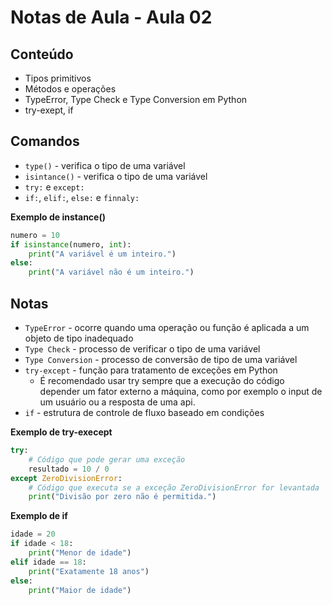# Notas de Aula - Aula 02

## Conteúdo
* Tipos primitivos
* Métodos e operações
* TypeError, Type Check e Type Conversion em Python
* try-exept, if

## Comandos
* `type()` - verifica o tipo de uma variável
* `isintance()` - verifica o tipo de uma variável
* `try:` e `except:`
* `if:`, `elif:`, `else:` e `finnaly:`

**Exemplo de instance()**
```python 
numero = 10
if isinstance(numero, int):
    print("A variável é um inteiro.")
else:
    print("A variável não é um inteiro.")
```

## Notas
* `TypeError` - ocorre quando uma operação ou função é aplicada a um objeto de tipo inadequado
* `Type Check` - processo de verificar o tipo de uma variável
* `Type Conversion` - processo de conversão de tipo de uma variável
* `try-except` - função para tratamento de exceções em Python
    * É recomendado usar try sempre que a execução do código depender um fator externo a máquina, como por exemplo o input de um usuário ou a resposta de uma api.
* `if` - estrutura de controle de fluxo baseado em condições

**Exemplo de try-execept**
```python
try:
    # Código que pode gerar uma exceção
    resultado = 10 / 0
except ZeroDivisionError:
    # Código que executa se a exceção ZeroDivisionError for levantada
    print("Divisão por zero não é permitida.")
```

**Exemplo de if**
```python
idade = 20
if idade < 18:
    print("Menor de idade")
elif idade == 18:
    print("Exatamente 18 anos")
else:
    print("Maior de idade")
```